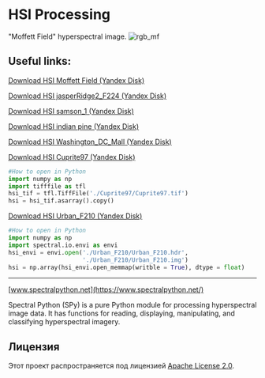 # HSI Processing
"Moffett Field" hyperspectral image.
![rgb_mf](https://user-images.githubusercontent.com/32631025/130922046-b5047a45-c37f-43c6-bbb0-5baf80286ff3.png)

## Useful links:
[Download HSI Moffett Field (Yandex Disk)](https://disk.yandex.ru/d/spFt8e40w839OQ)

[Download HSI jasperRidge2_F224 (Yandex Disk)](https://disk.yandex.ru/d/LdILQV3pF945mQ)

[Download HSI samson_1 (Yandex Disk)](https://disk.yandex.ru/d/7CaNWUNfHUp_RA)

[Download HSI indian pine (Yandex Disk)](https://disk.yandex.ru/d/Vvpef_-KETbPFg)

[Download HSI Washington_DC_Mall (Yandex Disk)](https://disk.yandex.ru/d/Xcy7TNYpCaVG9g)

[Download HSI Cuprite97 (Yandex Disk)](https://disk.yandex.ru/d/YIMepFJvW0TBnw)
```python
#How to open in Python
import numpy as np
import tifffile as tfl
hsi_tif = tfl.TiffFile('./Cuprite97/Cuprite97.tif')
hsi = hsi_tif.asarray().copy()
```
[Download HSI Urban_F210 (Yandex Disk)](https://disk.yandex.ru/d/WL4q_BmPl8lgxw)
```python
#How to open in Python
import numpy as np
import spectral.io.envi as envi
hsi_envi = envi.open('./Urban_F210/Urban_F210.hdr',
                     './Urban_F210/Urban_F210.img')
hsi = np.array(hsi_envi.open_memmap(writble = True), dtype = float)
```
___
[www.spectralpython.net](https://www.spectralpython.net/)

Spectral Python (SPy) is a pure Python module for processing hyperspectral image data. It has functions for reading, displaying, manipulating, and classifying hyperspectral imagery.


## Лицензия

Этот проект распространяется под лицензией [Apache License 2.0](LICENSE).